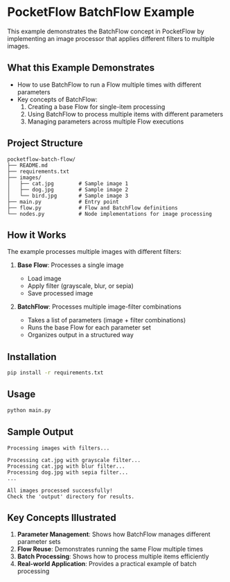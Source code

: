 # PocketFlow BatchFlow Example

This example demonstrates the BatchFlow concept in PocketFlow by implementing an image processor that applies different filters to multiple images.

## What this Example Demonstrates

- How to use BatchFlow to run a Flow multiple times with different parameters
- Key concepts of BatchFlow:
  1. Creating a base Flow for single-item processing
  2. Using BatchFlow to process multiple items with different parameters
  3. Managing parameters across multiple Flow executions

## Project Structure
```
pocketflow-batch-flow/
├── README.md
├── requirements.txt
├── images/
│   ├── cat.jpg        # Sample image 1
│   ├── dog.jpg        # Sample image 2
│   └── bird.jpg       # Sample image 3
├── main.py            # Entry point
├── flow.py            # Flow and BatchFlow definitions
└── nodes.py           # Node implementations for image processing
```

## How it Works

The example processes multiple images with different filters:

1. **Base Flow**: Processes a single image
   - Load image
   - Apply filter (grayscale, blur, or sepia)
   - Save processed image

2. **BatchFlow**: Processes multiple image-filter combinations
   - Takes a list of parameters (image + filter combinations)
   - Runs the base Flow for each parameter set
   - Organizes output in a structured way

## Installation

```bash
pip install -r requirements.txt
```

## Usage

```bash
python main.py
```

## Sample Output

```
Processing images with filters...

Processing cat.jpg with grayscale filter...
Processing cat.jpg with blur filter...
Processing dog.jpg with sepia filter...
...

All images processed successfully!
Check the 'output' directory for results.
```

## Key Concepts Illustrated

1. **Parameter Management**: Shows how BatchFlow manages different parameter sets
2. **Flow Reuse**: Demonstrates running the same Flow multiple times
3. **Batch Processing**: Shows how to process multiple items efficiently
4. **Real-world Application**: Provides a practical example of batch processing 